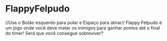 # FlappyFelpudo
//Use o Botão esquerdo para pular e Espaço para atirar//
Flappy Felpudo é um jogo onde você deve matar os inimigos para ganhar pontos até o final do timer!
Será que você consegue sobreviver?
